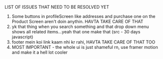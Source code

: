 LIST OF ISSUES THAT NEED TO BE RESOLVED YET

1. Some buttons in profileScreen like addresses and purchase one on the Product Screen aren't doin anythin. HAVTA TAKE CARE OF THAT
2. yk that thing when you search something and that drop down menu shows all related items...yeah that one make that (src - 30 days javascript)
3. footer mein koi link kaam nhi kr rahi, HAVTA TAKE CARE OF THAT TOO
4. MOST IMPORTANT - the whole ui is just shameful rn, use framer motion and make it a hell lot cooler


